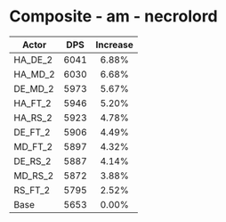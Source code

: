 # Composite - am - necrolord
| Actor | DPS | Increase |
|---|:---:|:---:|
|HA_DE_2|6041|6.88%|
|HA_MD_2|6030|6.68%|
|DE_MD_2|5973|5.67%|
|HA_FT_2|5946|5.20%|
|HA_RS_2|5923|4.78%|
|DE_FT_2|5906|4.49%|
|MD_FT_2|5897|4.32%|
|DE_RS_2|5887|4.14%|
|MD_RS_2|5872|3.88%|
|RS_FT_2|5795|2.52%|
|Base|5653|0.00%|
